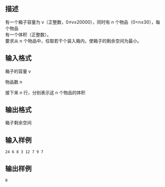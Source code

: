 ## 描述

有一个箱子容量为 v（正整数，0≤v≤20000），同时有 n 个物品（0<n≤30），每个物品<br /> 有一个体积（正整数）。<br /> 要求从 n 个物品中，任取若干个装入箱内，使箱子的剩余空间为最小。 <br />

## 输入格式

<p> 箱子的容量 v </p> <p> 物品数 n </p> <p> 接下来 n 行，分别表示这 n 个物品的体积 </p>

## 输出格式

箱子剩余空间 

## 输入样例

```plaintext
24 6 8 3 12 7 9 7
```

## 输出样例

```plaintext
0
```



 



 

